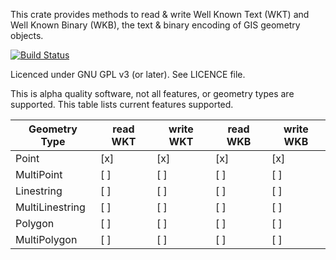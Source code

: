 This crate provides methods to read & write Well Known Text (WKT) and Well
Known Binary (WKB), the text & binary encoding of GIS geometry objects.

[![Build Status](https://travis-ci.org/rory/geom-well-known-rs.svg)](https://travis-ci.org/rory/geom-well-known-rs)

Licenced under GNU GPL v3 (or later). See LICENCE file.

This is alpha quality software, not all features, or geometry types are
supported. This table lists current features supported.

| Geometry Type  | read WKT | write WKT | read WKB | write WKB |
|----------------|----------|-----------|----------|-----------|
| Point          |   [x]    |     [x]   |   [x]    |    [x]    |
| MultiPoint     |   [ ]    |     [ ]   |   [ ]    |    [ ]    |
| Linestring     |   [ ]    |     [ ]   |   [ ]    |    [ ]    |
| MultiLinestring|   [ ]    |     [ ]   |   [ ]    |    [ ]    |
| Polygon        |   [ ]    |     [ ]   |   [ ]    |    [ ]    |
| MultiPolygon   |   [ ]    |     [ ]   |   [ ]    |    [ ]    |


